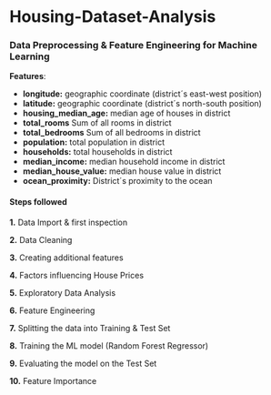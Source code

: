 # Housing-Dataset-Analysis
### Data Preprocessing &amp; Feature Engineering for Machine Learning

__Features__:
* **longitude:**  geographic coordinate (district´s east-west position)
* **latitude:**  geographic coordinate (district´s north-south position)
* **housing_median_age:** median age of houses in district
* **total_rooms** Sum of all rooms in district
* **total_bedrooms** Sum of all bedrooms in district
* **population:** total population in district
* **households:** total households in district
* **median_income:** median household income in district 
* **median_house_value:** median house value in district
* **ocean_proximity:** District´s proximity to the ocean


#### Steps followed
**1.** Data Import & first inspection

**2.** Data Cleaning

**3.** Creating additional features

**4.** Factors influencing House Prices

**5.** Exploratory Data Analysis

**6.** Feature Engineering

**7.** Splitting the data into Training & Test Set

**8.** Training the ML model (Random Forest Regressor)

**9.** Evaluating the model on the Test Set

**10.** Feature Importance

